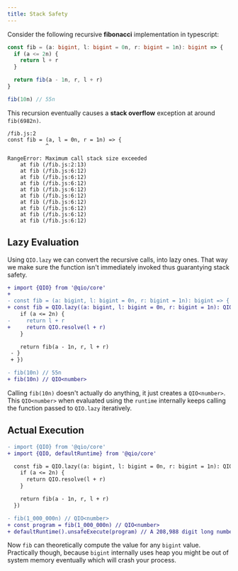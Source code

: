 ```yaml
---
title: Stack Safety
---
```


Consider the following recursive **fibonacci** implementation in typescript:

```ts
const fib = (a: bigint, l: bigint = 0n, r: bigint = 1n): bigint => {
  if (a <= 2n) {
    return l + r
  }

  return fib(a - 1n, r, l + r)
}

fib(10n) // 55n
```

This recursion eventually causes a **stack overflow** exception at around `fib(6982n)`.

```error
/fib.js:2
const fib = (a, l = 0n, r = 1n) => {
            ^

RangeError: Maximum call stack size exceeded
    at fib (/fib.js:2:13)
    at fib (/fib.js:6:12)
    at fib (/fib.js:6:12)
    at fib (/fib.js:6:12)
    at fib (/fib.js:6:12)
    at fib (/fib.js:6:12)
    at fib (/fib.js:6:12)
    at fib (/fib.js:6:12)
    at fib (/fib.js:6:12)
    at fib (/fib.js:6:12)
```

## Lazy Evaluation

Using `QIO.lazy` we can convert the recursive calls, into lazy ones. That way we make sure the function isn't immediately invoked thus guarantying stack safety.

```diff
+ import {QIO} from '@qio/core'
+
- const fib = (a: bigint, l: bigint = 0n, r: bigint = 1n): bigint => {
+ const fib = QIO.lazy((a: bigint, l: bigint = 0n, r: bigint = 1n): QIO<bigint> => {
    if (a <= 2n) {
-     return l + r
+     return QIO.resolve(l + r)
    }

    return fib(a - 1n, r, l + r)
 - }
 + })

- fib(10n) // 55n
+ fib(10n) // QIO<number>
```

Calling `fib(10n)` doesn't actually do anything, it just creates a `QIO<number>`. This `QIO<number>` when evaluated using the `runtime` internally keeps calling the function passed to `QIO.lazy` iteratively.

## Actual Execution

```diff
- import {QIO} from '@qio/core'
+ import {QIO, defaultRuntime} from '@qio/core'

  const fib = QIO.lazy((a: bigint, l: bigint = 0n, r: bigint = 1n): QIO<bigint> => {
    if (a <= 2n) {
      return QIO.resolve(l + r)
    }

    return fib(a - 1n, r, l + r)
  })

- fib(1_000_000n) // QIO<number>
+ const program = fib(1_000_000n) // QIO<number>
+ defaultRuntime().unsafeExecute(program) // A 208,988 digit long number
```

Now `fib` can theoretically compute the value for any `bigint` value. Practically though, because `bigint` internally uses heap you might be out of system memory eventually which will crash your process.
